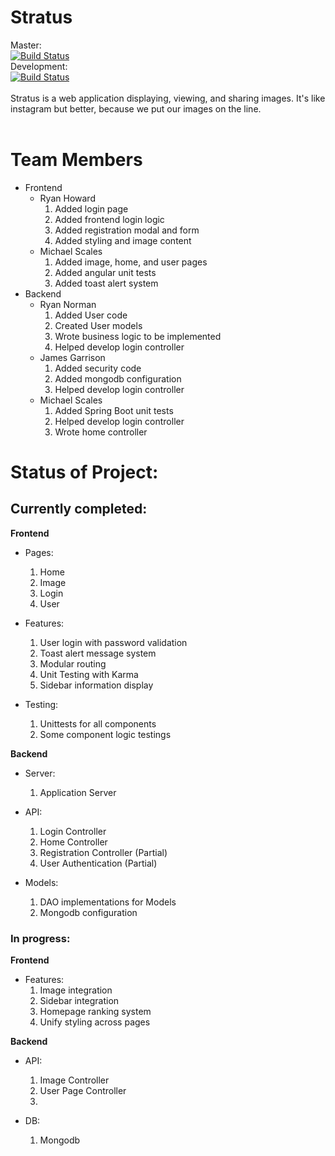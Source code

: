 # Stratus
Master: <BR>[![Build Status](https://travis-ci.org/CS3398-Hyderabad-Bluehats/CS3398-Bluehats-S2018.svg?branch=master)](https://travis-ci.org/CS3398-Hyderabad-Bluehats/CS3398-Bluehats-S2018)
<BR>
Development: <BR>[![Build Status](https://travis-ci.org/CS3398-Hyderabad-Bluehats/CS3398-Bluehats-S2018.svg?branch=development)](https://travis-ci.org/CS3398-Hyderabad-Bluehats/CS3398-Bluehats-S2018)
<BR>
<BR>
Stratus is a web application displaying, viewing, and sharing images. It's like instagram but better, because we put our images on the line. <BR>
<BR>

# Team Members
- Frontend
    * Ryan Howard
        1. Added login page
        2. Added frontend login logic
        3. Added registration modal and form
        4. Added styling and image content
    * Michael Scales
        1. Added image, home, and user pages
        2. Added angular unit tests
        3. Added toast alert system
- Backend
    * Ryan Norman
        1. Added User code
        2. Created User models
        3. Wrote business logic to be implemented
        4. Helped develop login controller
    * James Garrison
        1. Added security code
        2. Added mongodb configuration
        3. Helped develop login controller
    * Michael Scales
        1. Added Spring Boot unit tests
        2. Helped develop login controller
        3. Wrote home controller

# Status of Project:
## Currently completed:
**Frontend**
- Pages:
    1. Home
    2. Image
    3. Login
    4. User

- Features:
    1. User login with password validation
    2. Toast alert message system
    3. Modular routing
    4. Unit Testing with Karma
    5. Sidebar information display

- Testing:
    1. Unittests for all components
    2. Some component logic testings

**Backend**
- Server:
    1. Application Server

- API:
    1. Login Controller
    2. Home Controller
    3. Registration Controller (Partial)
    4. User Authentication (Partial)

- Models:
    1. DAO implementations for Models
    2. Mongodb configuration

### In progress:
**Frontend**
- Features:
    1. Image integration
    2. Sidebar integration
    3. Homepage ranking system
    4. Unify styling across pages

**Backend**
- API:
    1. Image Controller
    2. User Page Controller
    3. 

- DB:
    1. Mongodb
    